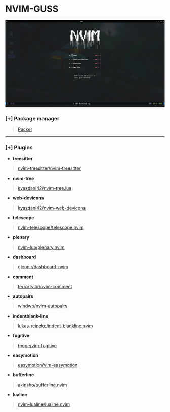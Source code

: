 # **NVIM-GUSS**

![screen home](./screenshots/nvim-home.png "screen home")

### **[+] Package manager**

>[Packer](https://github.com/wbthomason/packer.nvim)

---

### **[+] Plugins**

- **treesitter**
> [nvim-treesitter/nvim-treesitter](https://github.com/nvim-treesitter/nvim-treesitter)

- **nvim-tree**
> [kyazdani42/nvim-tree.lua](https://github.com/kyazdani42/nvim-tree.lua)

- **web-devicons**
> [kyazdani42/nvim-web-devicons](https://github.com/kyazdani42/nvim-web-devicons)

- **telescope**
> [nvim-telescope/telescope.nvim](https://github.com/nvim-telescope/telescope.nvim)

- **plenary**
> [nvim-lua/plenary.nvim](https://github.com/nvim-lua/plenary.nvim)

- **dashboard**
> [glepnir/dashboard-nvim](https://github.com/glepnir/dashboard-nvim)

- **comment**
> [terrortylor/nvim-comment](https://github.com/terrortylor/nvim-comment)

- **autopairs**
> [windwp/nvim-autopairs](https://github.com/windwp/nvim-autopairs)

- **indentblank-line**
> [lukas-reineke/indent-blankline.nvim](lukas-reineke/indent-blankline.nvim)

- **fugitive**
> [tpope/vim-fugitive](https://github.com/tpope/vim-fugitive)

- **easymotion**
> [easymotion/vim-easymotion](https://github.com/easymotion/vim-easymotion)

- **bufferline**
> [akinsho/bufferline.nvim](https://github.com/akinsho/bufferline.nvim)

- **lualine**
> [nvim-lualine/lualine.nvim](https://github.com/nvim-lualine/lualine.nvim)
